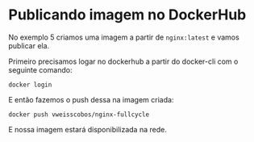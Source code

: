 # Publicando imagem no DockerHub

No exemplo 5 criamos uma imagem a partir de `nginx:latest` e vamos publicar ela.

Primeiro precisamos logar no dockerhub a partir do docker-cli com o seguinte comando:
```
docker login
```
E então fazemos o push dessa na imagem criada:
```
docker push vweisscobos/nginx-fullcycle
```
E nossa imagem estará disponibilizada na rede.